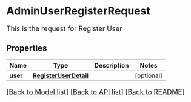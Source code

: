 # AdminUserRegisterRequest

This is the request for Register User
## Properties
Name | Type | Description | Notes
------------ | ------------- | ------------- | -------------
**user** | [**RegisterUserDetail**](RegisterUserDetail.md) |  | [optional] 

[[Back to Model list]](../README.md#documentation-for-models) [[Back to API list]](../README.md#documentation-for-api-endpoints) [[Back to README]](../README.md)

<style>
     p, ul, ol, li { font-size: 18px !important;}
</style>


